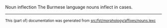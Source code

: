 Noun inflection
The Burmese language nouns inflect in cases.

* * *

<small>This (part of) documentation was generated from [src/fst/morphology/affixes/nouns.lexc](https://github.com/giellalt/lang-mya/blob/main/src/fst/morphology/affixes/nouns.lexc)</small>
